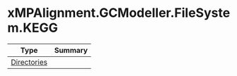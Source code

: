 ﻿
# xMPAlignment.GCModeller.FileSystem.KEGG

|Type|Summary|
|----|-------|
|[Directories](./Directories.md)||

